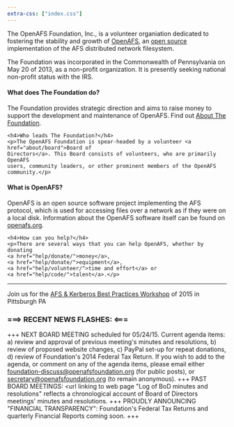 ```yaml
---
extra-css: ["index.css"]
---
```


The OpenAFS Foundation, Inc., is a volunteer organiation dedicated to fostering
the stability and growth of [OpenAFS](http://www.openafs.org/), an [open
source](http://opensource.org/) implementation of the AFS distributed network
filesystem. 

The Foundation was incorporated in the Commonwealth of Pennsylvania on May 20 of 2013, as a non-profit organization. It is presently seeking national non-profit status with the IRS.

<div class="index-container">
  <div class="index-box">
    <h4>What does The Foundation do?</h4>
    <p>The Foundation provides strategic direction and aims to raise money to support the development and
    maintenance of OpenAFS. Find out <a href="about/">About The Foundation</a>.</p>

    <h4>Who leads The Foundation?</h4>
    <p>The OpenAFS Foundation is spear-headed by a volunteer <a href="about/board">Board of 
    Directors</a>. This Board consists of volunteers, who are primarily OpenAFS
    users, community leaders, or other prominent members of the OpenAFS
    community.</p>
  </div>
  <div class="index-box">
    <h4>What is OpenAFS?</h4>
    <p>OpenAFS is an open source software project implementing the AFS
    protocol, which is used for accessing files over a network as if they were
    on a local disk. Information about the OpenAFS software itself can be found
    on <a href="http://www.openafs.org/">openafs.org</a>.</p>

    <h4>How can you help?</h4>
    <p>There are several ways that you can help OpenAFS, whether by donating
    <a href="help/donate/">money</a>,
    <a href="help/donate/">equipment</a>,
    <a href="help/volunteer/">time and effort</a> or 
    <a href="help/code/">talent</a>.</p>
  </div>
</div>
<hr>
<p>Join us for the <a href="http://workshop.openafs.org/">AFS &amp; Kerberos Best Practices Workshop</a> of 2015 in Pittsburgh PA</p>
<h3>===> RECENT NEWS FLASHES: <===</h3 >

+++ NEXT BOARD MEETING scheduled for 05/24/15. Current agenda items: a) review and approval of previous meeting's minutes and resolutions, b) review of proposed website changes, c) PayPal set-up for repeat donations, d) review of Foundation's 2014 Federal Tax Return.  If you wish to add to the agenda, or comment on any of the agenda items, please email either foundation-discuss@openafsfoundation.org (for public posts), or secretary@openafsfoundation.org (to remain anonymous). +++ PAST BOARD MEETINGS: <url linking to web page "Log of BoD minutes and resolutions" reflects a chronological account of Board of Directors meetings' minutes and resolutions. +++ PROUDLY ANNOUNCING "FINANCIAL TRANSPARENCY": Foundation's Federal Tax Returns and quarterly Financial Reports coming soon. +++
